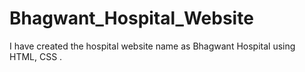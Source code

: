 # Bhagwant_Hospital_Website
I have created the hospital website name as Bhagwant Hospital using HTML, CSS .
